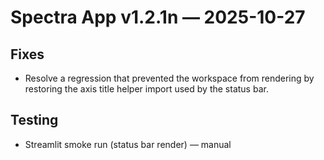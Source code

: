 # Spectra App v1.2.1n — 2025-10-27

## Fixes
- Resolve a regression that prevented the workspace from rendering by restoring the axis title helper import used by the status bar.

## Testing
- Streamlit smoke run (status bar render) — manual
